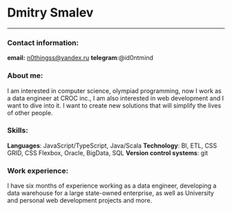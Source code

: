# Dmitry Smalev 
***
### Contact information: 
**email:** n0thingss@yandex.ru
**telegram**:@id0ntmind
### About me: 
I am interested in computer science, olympiad programming, now I work as a data engineer at CROC inc., I am also interested in web development and I want to dive into it. I want to create new solutions that will simplify the lives of other people.

### Skills: 
**Languages**: JavaScript/TypeScript, Java/Scala
**Technology**:  BI, ETL, CSS GRID, CSS Flexbox, Oracle, BigData, SQL
**Version control systems**: git 

### Work experience: 

I have six months of experience working as a data engineer, developing a data warehouse for a large state-owned enterprise, as well as University and personal web development projects and more.